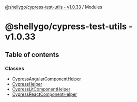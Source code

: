 [@shellygo/cypress-test-utils - v1.0.33](README.md) / Modules

# @shellygo/cypress-test-utils - v1.0.33

## Table of contents

### Classes

- [CypressAngularComponentHelper](classes/CypressAngularComponentHelper.md)
- [CypressHelper](classes/CypressHelper.md)
- [CypressLitComponentHelper](classes/CypressLitComponentHelper.md)
- [CypressReactComponentHelper](classes/CypressReactComponentHelper.md)
